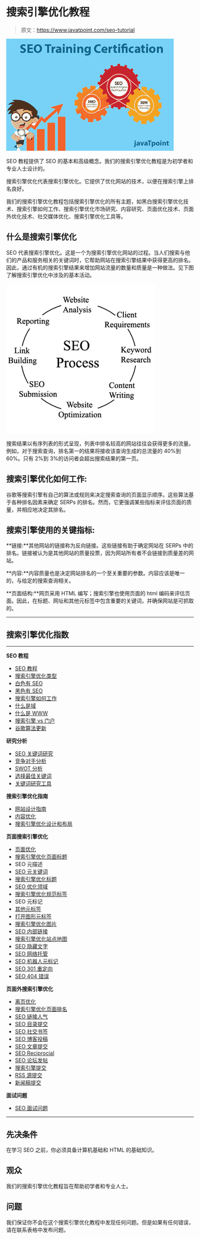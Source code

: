 # 搜索引擎优化教程

> 原文：<https://www.javatpoint.com/seo-tutorial>

[![SEO](img/11d11ff4cdb0bcd6119650bef9c250be.png)](http://training.javatpoint.com/seo-training.jsp)

SEO 教程提供了 SEO 的基本和高级概念。我们的搜索引擎优化教程是为初学者和专业人士设计的。

搜索引擎优化代表搜索引擎优化。它提供了优化网站的技术，以便在搜索引擎上排名良好。

我们的搜索引擎优化教程包括搜索引擎优化的所有主题，如黑白搜索引擎优化技术、搜索引擎如何工作、搜索引擎优化市场研究、内容研究、页面优化技术、页面外优化技术、社交媒体优化、搜索引擎优化工具等。

## 什么是搜索引擎优化

SEO 代表搜索引擎优化。这是一个为搜索引擎优化网站的过程。当人们搜索与他们的产品和服务相关的关键词时，它帮助网站在搜索引擎结果中获得更高的排名。因此，通过有机的搜索引擎结果来增加网站流量的数量和质量是一种做法。见下图了解搜索引擎优化中涉及的基本活动。

![What is seo](img/4a83deb436c54980ee69db976397e3d6.png)

搜索结果以有序列表的形式呈现，列表中排名较高的网站往往会获得更多的流量。例如，对于搜索查询，排名第一的结果将接收该查询生成的总流量的 40%到 60%。只有 2%到 3%的访问者会超出搜索结果的第一页。

## 搜索引擎优化如何工作:

谷歌等搜索引擎有自己的算法或规则来决定搜索查询的页面显示顺序。这些算法基于各种排名因素来确定 SERPs 的排名。然而，它更强调某些指标来评估页面的质量，并相应地决定其排名。

## 搜索引擎使用的关键指标:

**链接:**其他网站的链接称为反向链接。这些链接有助于确定网站在 SERPs 中的排名。链接被认为是其他网站的质量投票，因为网站所有者不会链接到质量差的网站。

**内容:**内容质量也是决定网站排名的一个至关重要的参数。内容应该是唯一的，与给定的搜索查询相关。

**页面结构:**网页采用 HTML 编写；搜索引擎也使用页面的 html 编码来评估页面。因此，在标题、网址和其他元标签中包含重要的关键词，并确保网站是可抓取的。

* * *

## 搜索引擎优化指数

* * *

**SEO 教程**

*   [SEO 教程](seo-tutorial)
*   [搜索引擎优化类型](types-of-seo)
*   [白色有 SEO](white-hat-seo-techniques)
*   [黑色有 SEO](black-hat-seo-techniques)
*   [搜索引擎如何工作](how-search-engine-works)
*   [什么是域](what-is-domain)
*   [什么是 WWW](what-is-world-wide-web)
*   [搜索引擎 vs 门户](difference-between-search-engine-and-portal)
*   [谷歌算法更新](seo-google-algorithm-updates)

**研究分析**

*   [SEO 关键词研究](seo-keyword-research-and-analysis)
*   [竞争对手分析](seo-competitors-website-analysis)
*   [SWOT 分析](swot-analysis-of-a-website)
*   [选择最佳关键词](how-to-choose-best-keywords)
*   [关键词研究工具](keyword-research-tools)

**搜索引擎优化指南**

*   [网站设计指南](seo-website-design-guidelines)
*   [内容优化](seo-content-optimization)
*   [搜索引擎优化设计和布局](seo-design-and-layout-of-a-website)

**页面搜索引擎优化**

*   [页面优化](seo-on-page-optimization)
*   [搜索引擎优化页面标题](seo-page-title)
*   SEO 元描述
*   [SEO 元关键词](seo-meta-keywords)
*   [搜索引擎优化标题](seo-headings)
*   [SEO 优化领域](seo-optimized-domain-name)
*   [搜索引擎优化规范标签](seo-canonical-tag)
*   SEO 元标记
*   [其他元标签](seo-miscellaneous-meta-tags)
*   [打开图形元标签](seo-open-graph-metatags)
*   [搜索引擎优化图片](seo-images-and-alt-text)
*   [SEO 内部链接](seo-internal-link-building)
*   [搜索引擎优化站点地图](seo-site-map)
*   [SEO 隐藏文字](seo-hidden-text)
*   [SEO 网络托管](seo-web-hosting)
*   [SEO 机器人元标记](seo-robots-meta-tag)
*   [SEO 301 重定向](seo-301-redirect)
*   [SEO 404 错误](seo-404-error)

**页面外搜索引擎优化**

*   [离页优化](seo-off-page-optimization)
*   [搜索引擎优化页面排名](seo-page-rank)
*   [SEO 链接人气](seo-link-popularity)
*   [SEO 目录提交](seo-directory-submission)
*   [SEO 社交书签](seo-social-bookmark-submission)
*   [SEO 博客投稿](seo-blog-submission)
*   [SEO 文章提交](seo-article-submission)
*   [SEO Reciprocial](seo-reciprocal-linking)
*   [SEO 论坛发帖](seo-forum-posting)
*   [搜索引擎提交](seo-search-engine-submission)
*   [RSS 源提交](seo-rss-feed-submission)
*   [新闻稿提交](seo-press-release-submission)

**面试问题**

*   [SEO 面试问题](seo-interview-questions)

* * *

## 先决条件

在学习 SEO 之前，你必须具备计算机基础和 HTML 的基础知识。

## 观众

我们的搜索引擎优化教程旨在帮助初学者和专业人士。

## 问题

我们保证你不会在这个搜索引擎优化教程中发现任何问题。但是如果有任何错误，请在联系表格中发布问题。